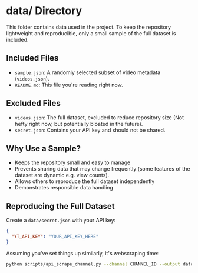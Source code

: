 # data/ Directory

This folder contains data used in the project. To keep the repository lightweight and reproducible, only a small sample of the full dataset is included.

## Included Files

- `sample.json`: A randomly selected subset of video metadata (`videos.json`).
- `README.md`: This file you're reading right now.

## Excluded Files

- `videos.json`: The full dataset, excluded to reduce repository size (Not hefty right now, but potentially bloated in the future).
- `secret.json`: Contains your API key and should not be shared.

## Why Use a Sample?

- Keeps the repository small and easy to manage
- Prevents sharing data that may change frequently (some features of the dataset are dynamic e.g. view counts).
- Allows others to reproduce the full dataset independently
- Demonstrates responsible data handling

## Reproducing the Full Dataset

Create a `data/secret.json` with your API key:
```json
{
  "YT_API_KEY": "YOUR_API_KEY_HERE"
}
```

Assuming you've set things up similarly, it's webscraping time:
```bash
python scripts/api_scrape_channel.py --channel CHANNEL_ID --output data/videos.json
```

